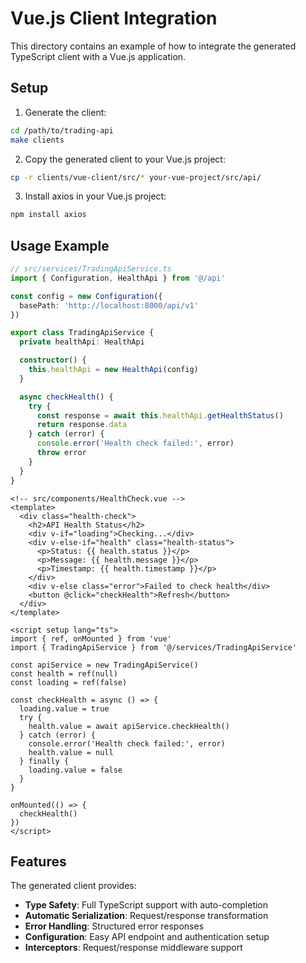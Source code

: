 # Vue.js Client Integration

This directory contains an example of how to integrate the generated TypeScript client with a Vue.js application.

## Setup

1. Generate the client:
```bash
cd /path/to/trading-api
make clients
```

2. Copy the generated client to your Vue.js project:
```bash
cp -r clients/vue-client/src/* your-vue-project/src/api/
```

3. Install axios in your Vue.js project:
```bash
npm install axios
```

## Usage Example

```typescript
// src/services/TradingApiService.ts
import { Configuration, HealthApi } from '@/api'

const config = new Configuration({
  basePath: 'http://localhost:8000/api/v1'
})

export class TradingApiService {
  private healthApi: HealthApi

  constructor() {
    this.healthApi = new HealthApi(config)
  }

  async checkHealth() {
    try {
      const response = await this.healthApi.getHealthStatus()
      return response.data
    } catch (error) {
      console.error('Health check failed:', error)
      throw error
    }
  }
}
```

```vue
<!-- src/components/HealthCheck.vue -->
<template>
  <div class="health-check">
    <h2>API Health Status</h2>
    <div v-if="loading">Checking...</div>
    <div v-else-if="health" class="health-status">
      <p>Status: {{ health.status }}</p>
      <p>Message: {{ health.message }}</p>
      <p>Timestamp: {{ health.timestamp }}</p>
    </div>
    <div v-else class="error">Failed to check health</div>
    <button @click="checkHealth">Refresh</button>
  </div>
</template>

<script setup lang="ts">
import { ref, onMounted } from 'vue'
import { TradingApiService } from '@/services/TradingApiService'

const apiService = new TradingApiService()
const health = ref(null)
const loading = ref(false)

const checkHealth = async () => {
  loading.value = true
  try {
    health.value = await apiService.checkHealth()
  } catch (error) {
    console.error('Health check failed:', error)
    health.value = null
  } finally {
    loading.value = false
  }
}

onMounted(() => {
  checkHealth()
})
</script>
```

## Features

The generated client provides:
- **Type Safety**: Full TypeScript support with auto-completion
- **Automatic Serialization**: Request/response transformation
- **Error Handling**: Structured error responses
- **Configuration**: Easy API endpoint and authentication setup
- **Interceptors**: Request/response middleware support
